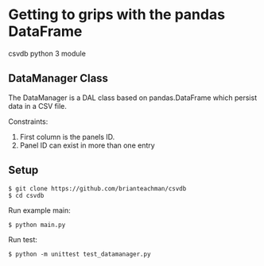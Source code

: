 # Getting to grips with the pandas DataFrame

csvdb python 3 module

## DataManager Class

The DataManager is a DAL class based on pandas.DataFrame which persist data in a CSV file.

Constraints:

  1. First column is the panels ID.
  2. Panel ID can exist in more than one entry
  
## Setup

    $ git clone https://github.com/brianteachman/csvdb
    $ cd csvdb

Run example main:

    $ python main.py
 
Run test:
 
    $ python -m unittest test_datamanager.py
